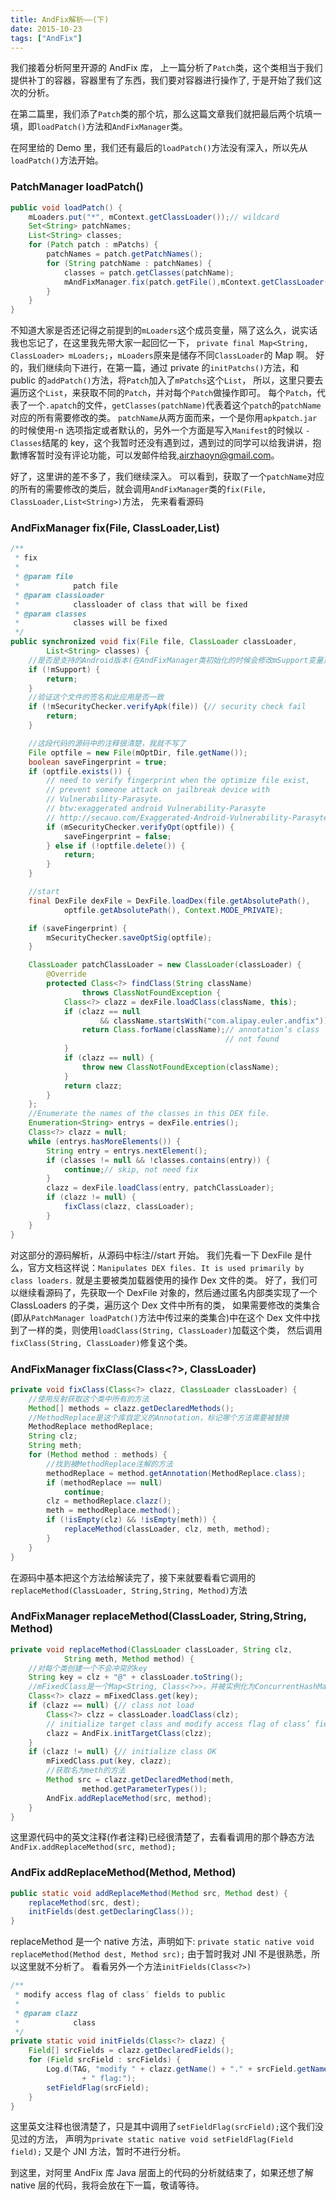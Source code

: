 ```yaml
---
title: AndFix解析——(下)
date: 2015-10-23
tags: ["AndFix"]
---
```


我们接着分析阿里开源的 AndFix 库，
上一篇分析了`Patch`类，这个类相当于我们提供补丁的容器，容器里有了东西，我们要对容器进行操作了, 于是开始了我们这次的分析。

在第二篇里，我们添了`Patch`类的那个坑，那么这篇文章我们就把最后两个坑填一填，即`loadPatch()`方法和`AndFixManager`类。

在阿里给的 Demo 里，我们还有最后的`loadPatch()`方法没有深入，所以先从`loadPatch()`方法开始。

### PatchManager loadPatch()

```java
public void loadPatch() {
	mLoaders.put("*", mContext.getClassLoader());// wildcard
	Set<String> patchNames;
	List<String> classes;
	for (Patch patch : mPatchs) {
		patchNames = patch.getPatchNames();
		for (String patchName : patchNames) {
			classes = patch.getClasses(patchName);
			mAndFixManager.fix(patch.getFile(),mContext.getClassLoader(), classes);
		}
	}
}
```

不知道大家是否还记得之前提到的`mLoaders`这个成员变量，隔了这么久，说实话我也忘记了，在这里我先带大家一起回忆一下，
`private final Map<String, ClassLoader> mLoaders;`，`mLoaders`原来是储存不同`ClassLoader`的 Map 啊。
好的，我们继续向下进行，在第一篇，通过 private 的`initPatchs()`方法，和 public 的`addPatch()`方法，将`Patch`加入了`mPatchs`这个`List`，
所以，这里只要去遍历这个`List`，来获取不同的`Patch`，并对每个`Patch`做操作即可。
每个`Patch`，代表了一个`.apatch`的文件，`getClasses(patchName)`代表着这个`patch`的`patchName`对应的所有需要修改的类。
`patchName`从两方面而来，一个是你用`apkpatch.jar`的时候使用-n 选项指定或者默认的，另外一个方面是写入`Manifest`的时候以
`-Classes`结尾的 key，这个我暂时还没有遇到过，遇到过的同学可以给我讲讲，抱歉博客暂时没有评论功能，可以发邮件给我,airzhaoyn@gmail.com。

好了，这里讲的差不多了，我们继续深入。
可以看到，获取了一个`patchName`对应的所有的需要修改的类后，就会调用`AndFixManager`类的`fix(File, ClassLoader,List<String>)`方法，
先来看看源码

### AndFixManager fix(File, ClassLoader,List<String>)

```java
/**
 * fix
 *
 * @param file
 *            patch file
 * @param classLoader
 *            classloader of class that will be fixed
 * @param classes
 *            classes will be fixed
 */
public synchronized void fix(File file, ClassLoader classLoader,
		List<String> classes) {
	//是否是支持的Android版本(在AndFixManager类初始化的时候会修改mSupport变量)
	if (!mSupport) {
		return;
	}
    //验证这个文件的签名和此应用是否一致
	if (!mSecurityChecker.verifyApk(file)) {// security check fail
		return;
	}

	//这段代码的源码中的注释很清楚，我就不写了
	File optfile = new File(mOptDir, file.getName());
	boolean saveFingerprint = true;
	if (optfile.exists()) {
		// need to verify fingerprint when the optimize file exist,
		// prevent someone attack on jailbreak device with
		// Vulnerability-Parasyte.
		// btw:exaggerated android Vulnerability-Parasyte
		// http://secauo.com/Exaggerated-Android-Vulnerability-Parasyte.html
		if (mSecurityChecker.verifyOpt(optfile)) {
			saveFingerprint = false;
		} else if (!optfile.delete()) {
			return;
		}
	}

    //start
	final DexFile dexFile = DexFile.loadDex(file.getAbsolutePath(),
			optfile.getAbsolutePath(), Context.MODE_PRIVATE);

	if (saveFingerprint) {
		mSecurityChecker.saveOptSig(optfile);
	}

	ClassLoader patchClassLoader = new ClassLoader(classLoader) {
		@Override
		protected Class<?> findClass(String className)
				throws ClassNotFoundException {
			Class<?> clazz = dexFile.loadClass(className, this);
			if (clazz == null
					&& className.startsWith("com.alipay.euler.andfix")) {
				return Class.forName(className);// annotation’s class
												// not found
			}
			if (clazz == null) {
				throw new ClassNotFoundException(className);
			}
			return clazz;
		}
	};
	//Enumerate the names of the classes in this DEX file.
	Enumeration<String> entrys = dexFile.entries();
	Class<?> clazz = null;
	while (entrys.hasMoreElements()) {
		String entry = entrys.nextElement();
		if (classes != null && !classes.contains(entry)) {
			continue;// skip, not need fix
		}
		clazz = dexFile.loadClass(entry, patchClassLoader);
		if (clazz != null) {
			fixClass(clazz, classLoader);
		}
	}
}
```

对这部分的源码解析，从源码中标注//start 开始。
我们先看一下 DexFile 是什么，官方文档这样说：`Manipulates DEX files. It is used primarily by class loaders.`
就是主要被类加载器使用的操作 Dex 文件的类。
好了，我们可以继续看源码了，先获取一个 DexFile 对象的，然后通过匿名内部类实现了一个 ClassLoaders 的子类，遍历这个 Dex 文件中所有的类，
如果需要修改的类集合(即从`PatchManager loadPatch()`方法中传过来的类集合)中在这个 Dex 文件中找到了一样的类，则使用`loadClass(String, ClassLoader)`加载这个类，
然后调用`fixClass(String, ClassLoader)`修复这个类。

### AndFixManager fixClass(Class<?>, ClassLoader)

```java
private void fixClass(Class<?> clazz, ClassLoader classLoader) {
    //使用反射获取这个类中所有的方法
	Method[] methods = clazz.getDeclaredMethods();
	//MethodReplace是这个库自定义的Annotation，标记哪个方法需要被替换
	MethodReplace methodReplace;
	String clz;
	String meth;
	for (Method method : methods) {
	    //找到被MethodReplace注解的方法
		methodReplace = method.getAnnotation(MethodReplace.class);
		if (methodReplace == null)
			continue;
		clz = methodReplace.clazz();
		meth = methodReplace.method();
		if (!isEmpty(clz) && !isEmpty(meth)) {
			replaceMethod(classLoader, clz, meth, method);
		}
	}
}
```

在源码中基本把这个方法给解读完了，接下来就要看看它调用的`replaceMethod(ClassLoader, String,String, Method)`方法

### AndFixManager replaceMethod(ClassLoader, String,String, Method)

```java
private void replaceMethod(ClassLoader classLoader, String clz,
			String meth, Method method) {
	//对每个类创建一个不会冲突的key
    String key = clz + "@" + classLoader.toString();
    //mFixedClass是一个Map<String, Class<?>>，并被实例化为ConcurrentHashMap<>();
    Class<?> clazz = mFixedClass.get(key);
    if (clazz == null) {// class not load
    	Class<?> clzz = classLoader.loadClass(clz);
    	// initialize target class and modify access flag of class’ fields to public
    	clazz = AndFix.initTargetClass(clzz);
    }
    if (clazz != null) {// initialize class OK
    	mFixedClass.put(key, clazz);
    	//获取名为meth的方法
    	Method src = clazz.getDeclaredMethod(meth,
    			method.getParameterTypes());
    	AndFix.addReplaceMethod(src, method);
    }
}
```

这里源代码中的英文注释(作者注释)已经很清楚了，去看看调用的那个静态方法`AndFix.addReplaceMethod(src, method);`

### AndFix addReplaceMethod(Method, Method)

```java
public static void addReplaceMethod(Method src, Method dest) {
	replaceMethod(src, dest);
    initFields(dest.getDeclaringClass());
}
```

replaceMethod 是一个 native 方法，声明如下:
`private static native void replaceMethod(Method dest, Method src);`
由于暂时我对 JNI 不是很熟悉，所以这里就不分析了。
看看另外一个方法`initFields(Class<?>)`

```java
/**
 * modify access flag of class’ fields to public
 *
 * @param clazz
 *            class
 */
private static void initFields(Class<?> clazz) {
	Field[] srcFields = clazz.getDeclaredFields();
	for (Field srcField : srcFields) {
		Log.d(TAG, "modify " + clazz.getName() + "." + srcField.getName()
				+ " flag:");
		setFieldFlag(srcField);
	}
}
```

这里英文注释也很清楚了，只是其中调用了`setFieldFlag(srcField);`这个我们没见过的方法，
声明为`private static native void setFieldFlag(Field field);`
又是个 JNI 方法，暂时不进行分析。

到这里，对阿里 AndFix 库 Java 层面上的代码的分析就结束了，如果还想了解 native 层的代码，我将会放在下一篇，敬请等待。
